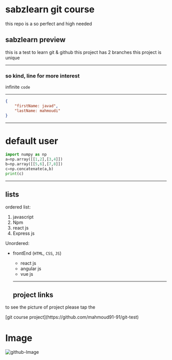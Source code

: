 # sabzlearn git course
<p>this repo is a so perfect and high needed</p>

## sabzlearn preview

this is a test to learn git & github
this project has 2 branches
this project is unique
___

### so kind, line for more interest
infinite `code`
___

```json
{
    "firstName: javad",
    "lastName: mahmoudi"
}
```
___

# default user
```python
import numpy as np
a=np.array([[1,2],[3,4]])
b=np.array([[5,6],[7,8]])
c=np.concatenate(a,b)
print(c)


```

___

## lists

ordered list: 

1. javascript
2. Npm
3. react js
4. Express js

Unordered:

- frontEnd (`HTML`, `CSS`, `JS`)
  - react js
  - angular js
  - vue js 

  ___

  ## project links

 <p>to see the picture of project please tap the </p> [git course project](https://github.com/mahmoud91-91/git-test)

# Image 

  ![github-Image](https://octodex.github.com/images/stormtroopocat.jpg "The Stormtroopocat")
